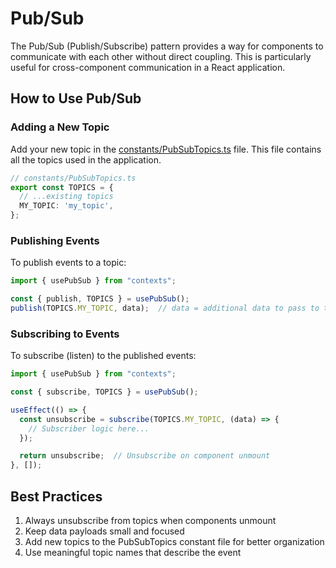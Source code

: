 # Pub/Sub

The Pub/Sub (Publish/Subscribe) pattern provides a way for components to communicate with each other without direct coupling. This is particularly useful for cross-component communication in a React application.

## How to Use Pub/Sub

### Adding a New Topic

Add your new topic in the [constants/PubSubTopics.ts](constants/PubSubTopics.ts) file. This file contains all the topics used in the application.

```typescript
// constants/PubSubTopics.ts
export const TOPICS = {
  // ...existing topics
  MY_TOPIC: 'my_topic',
};
```

### Publishing Events

To publish events to a topic:

```typescript
import { usePubSub } from "contexts";

const { publish, TOPICS } = usePubSub();
publish(TOPICS.MY_TOPIC, data);  // data = additional data to pass to the subscribers
```

### Subscribing to Events

To subscribe (listen) to the published events:

```typescript
import { usePubSub } from "contexts";

const { subscribe, TOPICS } = usePubSub();

useEffect(() => {
  const unsubscribe = subscribe(TOPICS.MY_TOPIC, (data) => {
    // Subscriber logic here...
  });

  return unsubscribe;  // Unsubscribe on component unmount
}, []);
```

## Best Practices

1. Always unsubscribe from topics when components unmount
2. Keep data payloads small and focused
3. Add new topics to the PubSubTopics constant file for better organization
4. Use meaningful topic names that describe the event